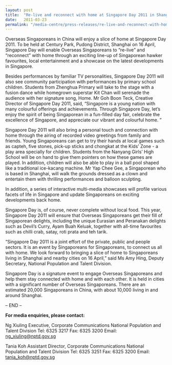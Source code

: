 ```yaml
---
layout: post
title:  "Re-live and reconnect with home at Singapore Day 2011 in Shanghai!"
date:   2011-03-23
permalink: "/media-centre/press-releases/re-live-and-reconnect-with-home-at-singapore-day-2011-in-shanghai!"
---
```


Overseas Singaporeans in China will enjoy a slice of home at Singapore Day 2011. To be held at Century Park, Pudong District, Shanghai on 16 April, Singapore Day will enable Overseas Singaporeans to “re-live” and “reconnect” with home through an exciting line-up of Singaporean hawker favourites, local entertainment and a showcase on the latest developments in Singapore.

Besides performances by familiar TV personalities, Singapore Day 2011 will also see community participation with performances by primary school children. Students from Zhenghua Primary will take to the stage with a fusion dance while homegrown superstar Kit Chan will serenade the audience with her signature song, Home. Mr Goh Boon Teck, Creative Director of Singapore Day 2011, said, “Singapore is a young nation with many colourful offerings and achievements. Through Singapore Day, let’s enjoy the spirit of being Singaporean in a fun-filled day fair, celebrate the excellence of Singapore, and appreciate our vibrant and colourful home. ”

Singapore Day 2011 will also bring a personal touch and connection with home through the airing of recorded video greetings from family and friends. Young Singaporeans can get to try their hands at local games such as capteh, five stones, pick-up sticks and chongkat at the Kids’ Zone - a play area specially for children. Students from the Nanyang Girls’ High School will be on hand to give them pointers on how these games are played. In addition, children will also be able to play in a ball pool shaped like a traditional ice-kacang machine. Mr Yap Chee Gee, a Singaporean who is based in Shanghai, will walk the grounds dressed as a clown and entertain them with thrilling performances and balloon sculpting.

In addition, a series of interactive multi-media showcases will profile various facets of life in Singapore and update Singaporeans on exciting developments back home.

Singapore Day is, of course, never complete without local food. This year, Singapore Day 2011 will ensure that Overseas Singaporeans get their fill of Singaporean delights, including the unique Eurasian and Peranakan delights such as Devil’s Curry, Ayam Buah Keluak, together with all-time favourites such as chilli crab, satay, roti prata and teh tarik.

“Singapore Day 2011 is a joint effort of the private, public and people sectors. It is an event by Singaporeans for Singaporeans, to connect us all with home. We look forward to bringing a slice of home to Singaporeans living in Shanghai and nearby cities on 16 April,” said Ms Amy Hing, Deputy Secretary, National Population and Talent Division.

Singapore Day is a signature event to engage Overseas Singaporeans and help them stay connected with home and with each other. It is held in cities with a significant number of Overseas Singaporeans. There are an estimated 20,000 Singaporeans in China, with about 10,000 living in and around Shanghai.

– END –

**For media enquiries, please contact:**

Ng Xiuling
Executive, Corporate Communications
National Population and Talent Division
Tel: 6325 3217 Fax: 6325 3200
Email: <a href="mailto:ng_xiuling@nptd.gov.sg">ng_xiuling@nptd.gov.sg</a>


Tania Koh
Assistant Director, Corporate Communications
National Population and Talent Division
Tel: 6325 3251 Fax: 6325 3200
Email: <a href="mailto:tania_koh@nptd.gov.sg">tania_koh@nptd.gov.sg</a>
